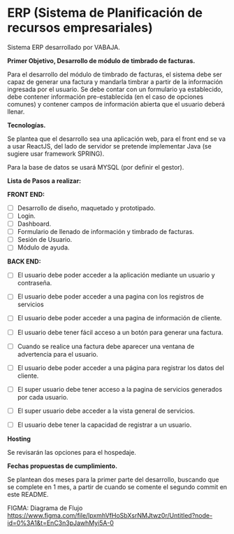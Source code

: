 # ERP (Sistema de Planificación de recursos empresariales)
Sistema ERP desarrollado por VABAJA.

**Primer Objetivo, Desarrollo de módulo de timbrado de facturas.**

Para el desarrollo del módulo de timbrado de facturas, el sistema debe ser capaz de generar una factura y mandarla timbrar a partir de la información ingresada por el usuario. Se debe contar con un formulario ya establecido, debe contener información pre-establecida (en el caso de opciones comunes) y contener campos de información abierta que el usuario deberá llenar.

**Tecnologías.**

Se plantea que el desarrollo sea una aplicación web, para el front end se va a usar ReactJS, del lado de servidor se pretende implementar Java (se sugiere usar framework SPRING).

Para la base de datos se usará MYSQL (por definir el gestor).

**Lista de Pasos a realizar:**

**FRONT END:**
- [ ] Desarrollo de diseño, maquetado y prototipado.
- [ ] Login.
- [ ] Dashboard.
- [ ] Formulario de llenado de información y timbrado de facturas.
- [ ] Sesión de Usuario.
- [ ] Módulo de ayuda.

**BACK END:**
- [ ] El usuario debe poder acceder a la aplicación mediante un usuario y contraseña.
- [ ] El usuario debe poder acceder a una pagina con los registros de servicios
- [ ] El usuario debe poder acceder a una pagina de información de cliente.
- [ ] El usuario debe tener fácil acceso a un botón para generar una factura.
- [ ] Cuando se realice una factura debe aparecer una ventana de advertencia para el usuario.
- [ ] El usuario debe poder acceder a una página para registrar los datos del cliente.
- [ ] El super usuario debe tener acceso a la pagina de servicios generados por cada usuario.
- [ ] El super usuario debe acceder a la vista general de servicios.
- [ ] El usuario debe tener la capacidad de registrar a un usuario.

        
       
**Hosting**

Se revisarán las opciones para el hospedaje.

**Fechas propuestas de cumplimiento.**

Se plantean dos meses para la primer parte del desarrollo, buscando que se complete en 1 mes, a partir de cuando se comente el segundo commit en            este README.


FIGMA: Diagrama de Flujo
https://www.figma.com/file/lpxmhVfHoSbXsrNMJtwz0r/Untitled?node-id=0%3A1&t=EnC3n3pJawhMyi5A-0
